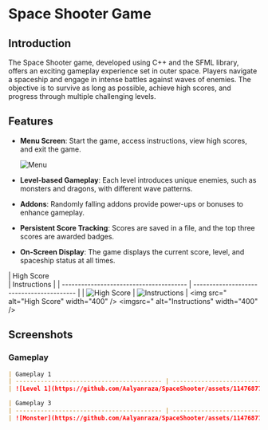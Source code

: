 # Space Shooter Game

## Introduction

The Space Shooter game, developed using C++ and the SFML library, offers an exciting gameplay experience set in outer space. Players navigate a spaceship and engage in intense battles against waves of enemies. The objective is to survive as long as possible, achieve high scores, and progress through multiple challenging levels.

## Features

- **Menu Screen**: Start the game, access instructions, view high scores, and exit the game.

  ![Menu](https://github.com/Aalyanraza/SpaceShooter/assets/114768774/39a2f110-9186-4d34-815b-68380c744ff4)

- **Level-based Gameplay**: Each level introduces unique enemies, such as monsters and dragons, with different wave patterns.

- **Addons**: Randomly falling addons provide power-ups or bonuses to enhance gameplay.

- **Persistent Score Tracking**: Scores are saved in a file, and the top three scores are awarded badges.

- **On-Screen Display**: The game displays the current score, level, and spaceship status at all times.

| High Score                               
| Instructions                              |
  | --------------------------------------- | ----------------------------------------- |
  | ![High Score]("https://github.com/Aalyanraza/SpaceShooter/assets/114768774/bf26b42f-977b-44bf-a74b-8974d2f5d6ef)    | 
  ![Instructions]("https://github.com/Aalyanraza/SpaceShooter/assets/114768774/f7aaa734-7914-480f-b30e-472e17f4e2fe") |
  <img src=" alt="High Score" width="400" /> <imgsrc=" alt="Instructions" width="400" />
## Screenshots




### Gameplay

```markdown
| Gameplay 1                                                                                                        | Gameplay 2                                 |
| ----------------------------------------- | ----------------------------------------- |
| ![Level 1](https://github.com/Aalyanraza/SpaceShooter/assets/114768774/5970f8a8-ed1c-47cd-b496-45e880c971df)      | ![Level 3](https://github.com/Aalyanraza/SpaceShooter/assets/114768774/0b72ef35-8bde-4565-af5b-124a7e706f78)    |

| Gameplay 3                                                                                                        | Gameplay 4                                 |
| ----------------------------------------- | ----------------------------------------- |
| ![Monster](https://github.com/Aalyanraza/SpaceShooter/assets/114768774/c066580c-db73-4e39-94b0-612e7cbedcd1)      | ![Dragon](https://github.com/Aalyanraza/SpaceShooter/assets/114768774/eb950e44-0639-4e88-8408-08be5408ebca)     |

